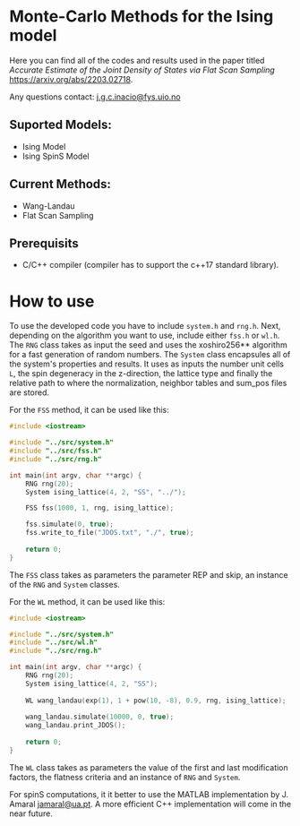# Monte-Carlo Methods for the Ising model

Here you can find all of the codes and results used in the paper titled *Accurate Estimate of the Joint Density of States via Flat Scan Sampling* <https://arxiv.org/abs/2203.02718>.

Any questions contact: <j.g.c.inacio@fys.uio.no>

## Suported Models:
 * Ising Model
 * Ising SpinS Model

## Current Methods:
 * Wang-Landau 
 * Flat Scan Sampling 

## Prerequisits
 * C/C++ compiler (compiler has to support the c++17 standard library). 

# How to use

To use the developed code you have to include `system.h` and `rng.h`. Next, depending on the algorithm you want to use, include either `fss.h` or `wl.h`. The `RNG` class takes as input the seed and uses the xoshiro256** algorithm for a fast generation of random numbers. The `System` class encapsules all of the system's properties and results. It uses as inputs the number unit cells `L`, the spin degeneracy in the z-direction, the lattice type and finally the relative path to where the normalization, neighbor tables and sum_pos files are stored.

For the `FSS` method, it can be used like this:
```cpp
#include <iostream>

#include "../src/system.h"
#include "../src/fss.h"
#include "../src/rng.h"

int main(int argv, char **argc) {
    RNG rng(20);
    System ising_lattice(4, 2, "SS", "../");

    FSS fss(1000, 1, rng, ising_lattice);

    fss.simulate(0, true);
    fss.write_to_file("JDOS.txt", "./", true);
    
    return 0;
}
```
The `FSS` class takes as parameters the parameter REP and skip, an instance of the `RNG` and `System` classes. 

For the `WL` method, it can be used like this:
```cpp
#include <iostream>

#include "../src/system.h"
#include "../src/wl.h"
#include "../src/rng.h"

int main(int argv, char **argc) {
    RNG rng(20);
    System ising_lattice(4, 2, "SS");
    
    WL wang_landau(exp(1), 1 + pow(10, -8), 0.9, rng, ising_lattice);
    
    wang_landau.simulate(10000, 0, true);
    wang_landau.print_JDOS();
    
    return 0;
}
```
The `WL` class takes as parameters the value of the first and last modification factors, the flatness criteria and an instance of `RNG` and `System`. 

For spinS computations, it it better to use the MATLAB implementation by J. Amaral <jamaral@ua.pt>. A more efficient C++ implementation will come in the near future.
		


